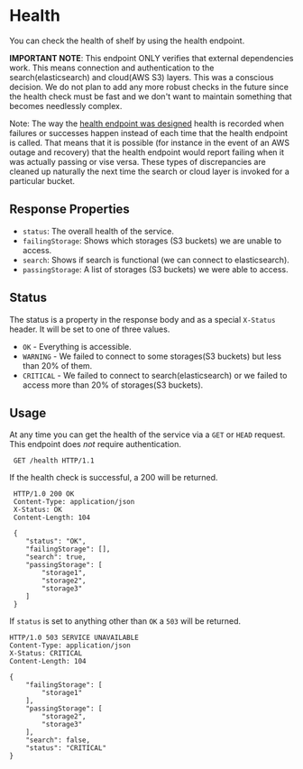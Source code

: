 Health
======

You can check the health of shelf by using the health endpoint.

**IMPORTANT NOTE**: This endpoint ONLY verifies that external dependencies work. This means connection and authentication to the search(elasticsearch) and cloud(AWS S3) layers. This was a conscious decision. We do not plan to add any more robust checks in the future since the health check must be fast and we don't want to maintain something that becomes needlessly complex.

Note: The way the [health endpoint was designed](../architectural-desicions.md) health is recorded when failures or successes happen instead of each time that the health endpoint is called. That means that it is possible (for instance in the event of an AWS outage and recovery) that the health endpoint would report failing when it was actually passing or vise versa. These types of discrepancies are cleaned up naturally the next time the search or cloud layer is invoked for a particular bucket.

Response Properties
-------------------

* `status`: The overall health of the service.
* `failingStorage`: Shows which storages (S3 buckets) we are unable to access.
* `search`: Shows if search is functional (we can connect to elasticsearch).
* `passingStorage`: A list of storages (S3 buckets) we were able to access.

Status
------

The status is a property in the response body and as a special `X-Status` header. It will be set to one of three values.

* `OK` - Everything is accessible.
* `WARNING` - We failed to connect to some storages(S3 buckets) but less than 20% of them.
* `CRITICAL` - We failed to connect to search(elasticsearch) or we failed to access more than 20% of storages(S3 buckets).

Usage
-----

At any time you can get the health of the service via a `GET` or `HEAD` request. This endpoint does *not* require authentication.

     GET /health HTTP/1.1

If the health check is successful, a 200 will be returned.

     HTTP/1.0 200 OK
     Content-Type: application/json
     X-Status: OK
     Content-Length: 104

     {
        "status": "OK",
        "failingStorage": [],
        "search": true,
        "passingStorage": [
            "storage1",
            "storage2",
            "storage3"
        ]
     }

If `status` is set to anything other than `OK` a `503` will be returned.

    HTTP/1.0 503 SERVICE UNAVAILABLE
    Content-Type: application/json
    X-Status: CRITICAL
    Content-Length: 104

    {
        "failingStorage": [
            "storage1"
        ],
        "passingStorage": [
            "storage2",
            "storage3"
        ],
        "search": false,
        "status": "CRITICAL"
    }
